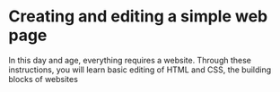 # Creating and editing a simple web page
In this day and age, everything requires a website. Through these instructions, you will learn basic editing of HTML and CSS, the building blocks of websites
